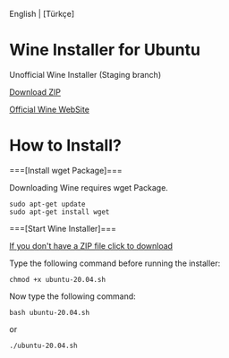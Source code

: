 English | [Türkçe]
# Wine Installer for Ubuntu
Unofficial Wine Installer (Staging branch)

[Download ZIP](https://github.com/OverdueWeevil2/Deneme/archive/main.zip)

[Official Wine WebSite](https://winehq.org)

# How to Install?
===[Install wget Package]===

Downloading Wine requires wget Package.

    sudo apt-get update
    sudo apt-get install wget
    
===[Start Wine Installer]===

[If you don't have a ZIP file click to download](https://github.com/OverdueWeevil2/Deneme/archive/main.zip)

Type the following command before running the installer:

    chmod +x ubuntu-20.04.sh
Now type the following command:

    bash ubuntu-20.04.sh
or

    ./ubuntu-20.04.sh
